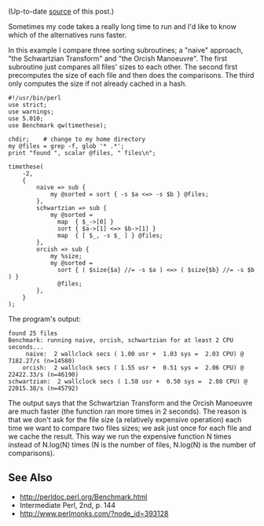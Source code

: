 (Up-to-date
[source](https://github.com/jreisinger/blog/blob/master/posts/benchmarking-perl-code.md)
of this post.)

Sometimes my code takes a really long time to run and I'd like to know which of
the alternatives runs faster.

In this example I compare three sorting subroutines; a "naive" approach, "the
Schwartzian Transform" and "the Orcish Manoeuvre". The first subroutine just
compares all files' sizes to each other. The second first precomputes the size
of each file and then does the comparisons. The third only computes the size if
not already cached in a hash.

    #!/usr/bin/perl
    use strict;
    use warnings;
    use 5.010;
    use Benchmark qw(timethese);

    chdir;    # change to my home directory
    my @files = grep -f, glob '* .*';
    print "found ", scalar @files, " files\n";

    timethese(
        -2,
        {
            naive => sub {
                my @sorted = sort { -s $a <=> -s $b } @files;
            },
            schwartzian => sub {
                my @sorted =
                  map  { $_->[0] }
                  sort { $a->[1] <=> $b->[1] }
                  map  { [ $_, -s $_ ] } @files;
            },
            orcish => sub {
                my %size;
                my @sorted =
                  sort { ( $size{$a} //= -s $a ) <=> ( $size{$b} //= -s $b ) }
                  @files;
            },
        }
    );

The program's output:

    found 25 files
    Benchmark: running naive, orcish, schwartzian for at least 2 CPU seconds...
         naive:  2 wallclock secs ( 1.00 usr +  1.03 sys =  2.03 CPU) @ 7182.27/s (n=14580)
        orcish:  2 wallclock secs ( 1.55 usr +  0.51 sys =  2.06 CPU) @ 22422.33/s (n=46190)
    schwartzian:  2 wallclock secs ( 1.58 usr +  0.50 sys =  2.08 CPU) @ 22015.38/s (n=45792)

The output says that the Schwartzian Transform and the Orcish Manoeuvre are much
faster (the function ran more times in 2 seconds). The reason is that we don't
ask for the file size (a relatively expensive operation) each time we want to 
compare two files sizes; we ask just once for each file and we cache the result.
This way we run the expensive function N times instead of N.log(N) times (N is 
the number of files, N.log(N) is the number of comparisons).

## See Also

* http://perldoc.perl.org/Benchmark.html
* Intermediate Perl, 2nd, p. 144
* http://www.perlmonks.com/?node_id=393128
